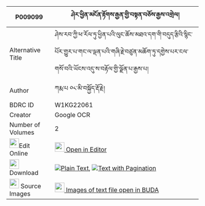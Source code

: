 |P009099|ཤེར་ཕྱིན་མངོན་རྟོགས་རྒྱན་གྱི་བསྟན་བཅོས་རྒྱས་འགྲེལ། 
| --- | --- 
|Alternative Title |ཤེས་རབ་ཀྱི་ཕ་རོལ་ཏུ་ཕྱིན་པའི་ལུང་ཆོས་མཐའ་དག་གི་བདུད་རྩིའི་སྙིང་པོར་གྱུར་པ་གང་ལ་ལྡན་པའི་གཞི་རྗེ་བཙུན་མཆོག་ཏུ་དགྱེས་པར་ངལ་གསོ་བའི་ཡོངས་འདུ་ས་བརྟོལ་གྱི་ལྗོན་པ་རྒྱས་པ།
|Author| ཀརྨ་པ ༠༨་མི་བསྐྱོད་རྡོ་རྗེ།
|BDRC ID | W1KG22061
|Creator | Google OCR
|Number of Volumes| 2
|<img width="25" src="https://img.icons8.com/color/25/000000/edit-property.png">Edit Online| [<img width="25" src="https://avatars.githubusercontent.com/u/45091458?s=200&v=4"> Open in Editor](http://editor.openpecha.org/P009099)
|<img width="25" src="https://img.icons8.com/fluent/48/000000/download-2.png"/>  Download | [![](https://img.icons8.com/color/20/000000/txt.png)Plain Text](https://github.com/Openpecha/P009099/releases/download/v2/sherchin_ngontok_gyen_gyi_tenc_plain_P009099.zip), [![](https://img.icons8.com/color/20/000000/txt.png)Text with Pagination](https://github.com/Openpecha/P009099/releases/download/v2/sherchin_ngontok_gyen_gyi_tenc_pages_P009099.zip)
|<img width="25" src="https://img.icons8.com/plasticine/100/000000/pictures-folder.png"/>  Source Images | [<img width="25" src="https://library.bdrc.io/icons/BUDA-small.svg"> Images of text file open in BUDA](https://library.bdrc.io/show/bdr:W1KG22061)
